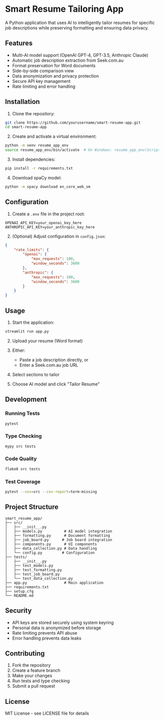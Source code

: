 # Smart Resume Tailoring App

A Python application that uses AI to intelligently tailor resumes for specific job descriptions while preserving formatting and ensuring data privacy.

## Features

- Multi-AI model support (OpenAI GPT-4, GPT-3.5, Anthropic Claude)
- Automatic job description extraction from Seek.com.au
- Format preservation for Word documents
- Side-by-side comparison view
- Data anonymization and privacy protection
- Secure API key management
- Rate limiting and error handling

## Installation

1. Clone the repository:
```bash
git clone https://github.com/yourusername/smart-resume-app.git
cd smart-resume-app
```

2. Create and activate a virtual environment:
```bash
python -m venv resume_app_env
source resume_app_env/bin/activate  # On Windows: resume_app_env\Scripts\activate
```

3. Install dependencies:
```bash
pip install -r requirements.txt
```

4. Download spaCy model:
```bash
python -m spacy download en_core_web_sm
```

## Configuration

1. Create a `.env` file in the project root:
```env
OPENAI_API_KEY=your_openai_key_here
ANTHROPIC_API_KEY=your_anthropic_key_here
```

2. (Optional) Adjust configuration in `config.json`:
```json
{
    "rate_limits": {
        "openai": {
            "max_requests": 100,
            "window_seconds": 3600
        },
        "anthropic": {
            "max_requests": 100,
            "window_seconds": 3600
        }
    }
}
```

## Usage

1. Start the application:
```bash
streamlit run app.py
```

2. Upload your resume (Word format)

3. Either:
   - Paste a job description directly, or
   - Enter a Seek.com.au job URL

4. Select sections to tailor

5. Choose AI model and click "Tailor Resume"

## Development

### Running Tests
```bash
pytest
```

### Type Checking
```bash
mypy src tests
```

### Code Quality
```bash
flake8 src tests
```

### Test Coverage
```bash
pytest --cov=src --cov-report=term-missing
```

## Project Structure

```
smart_resume_app/
├── src/
│   ├── __init__.py
│   ├── models.py          # AI model integration
│   ├── formatting.py      # Document formatting
│   ├── job_board.py      # Job board integration
│   ├── components.py      # UI components
│   ├── data_collection.py # Data handling
│   └── config.py         # Configuration
├── tests/
│   ├── __init__.py
│   ├── test_models.py
│   ├── test_formatting.py
│   ├── test_job_board.py
│   └── test_data_collection.py
├── app.py                 # Main application
├── requirements.txt
├── setup.cfg
└── README.md
```

## Security

- API keys are stored securely using system keyring
- Personal data is anonymized before storage
- Rate limiting prevents API abuse
- Error handling prevents data leaks

## Contributing

1. Fork the repository
2. Create a feature branch
3. Make your changes
4. Run tests and type checking
5. Submit a pull request

## License

MIT License - see LICENSE file for details
